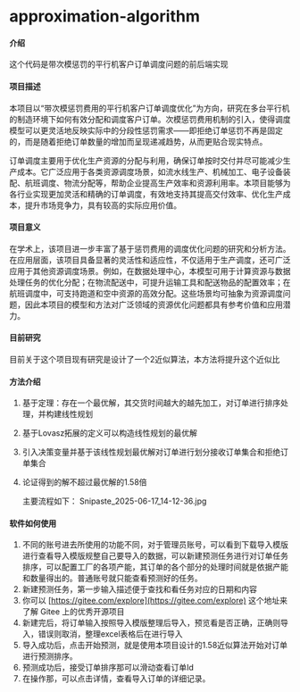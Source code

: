 # approximation-algorithm

#### 介绍

这个代码是带次模惩罚的平行机客户订单调度问题的前后端实现

#### 项目描述

本项目以“带次模惩罚费用的平行机客户订单调度优化”为方向，研究在多台平行机的制造环境下如何有效分配和调度客户订单。次模惩罚费用机制的引入，使得调度模型可以更灵活地反映实际中的分段性惩罚需求——即拒绝订单惩罚不再是固定的，而是随着拒绝订单数量的增加而呈现递减趋势，从而更贴合现实特点。

订单调度主要用于优化生产资源的分配与利用，确保订单按时交付并尽可能减少生产成本。它广泛应用于各类资源调度场景，如流水线生产、机械加工、电子设备装配、航班调度、物流分配等，帮助企业提高生产效率和资源利用率。本项目能够为各行业实现更加灵活和精确的订单调度，有效地支持其提高交付效率、优化生产成本，提升市场竞争力，具有较高的实际应用价值。




#### 项目意义

在学术上，该项目进一步丰富了基于惩罚费用的调度优化问题的研究和分析方法。在应用层面，该项目具备显著的灵活性和适应性，不仅适用于生产调度，还可广泛应用于其他资源调度场景。例如，在数据处理中心，本模型可用于计算资源与数据处理任务的优化分配；在物流配送中，可提升运输工具和配送物品的配置效率；在航班调度中，可支持跑道和空中资源的高效分配。这些场景均可抽象为资源调度问题，因此本项目的模型和方法对广泛领域的资源优化问题都具有参考价值和应用潜力。

#### 目前研究

目前关于这个项目现有研究是设计了一个2近似算法，本方法将提升这个近似比

#### 方法介绍

1. 基于定理：存在一个最优解，其交货时间越大的越先加工，对订单进行排序处理，并构建线性规划

2. 基于Lovasz拓展的定义可以构造线性规划的最优解

3. 引入决策变量并基于该线性规划最优解对订单进行划分接收订单集合和拒绝订单集合

4. 论证得到的解不超过最优解的1.58倍

   主要流程如下：
Snipaste_2025-06-17_14-12-36.jpg


#### 软件如何使用

1.  不同的账号进去所使用的功能不同，对于管理员账号，可以看到下载导入模版进行查看导入模版规整自己要导入的数据，可以新建预测任务进行对订单任务排序，可以配置工厂的各项产能，其订单的各个部分的处理时间就是依据产能和数量得出的。普通账号就只能查看预测好的任务。
2.  新建预测任务，第一步输入描述便于查找和看任务对应的日期和内容
3.  你可以 [https://gitee.com/explore](https://gitee.com/explore) 这个地址来了解 Gitee 上的优秀开源项目
4.  新建完后，将订单输入按照导入模版整理后导入，预览看是否正确，正确则导入，错误则取消，整理excel表格后在进行导入
5.  导入成功后，点击开始预测，就是使用本项目设计的1.58近似算法开始对订单进行预测排序。
6.  预测成功后，接受订单排序那可以滑动查看订单Id
7.  在操作那，可以点击详情，查看导入订单的详细记录。

